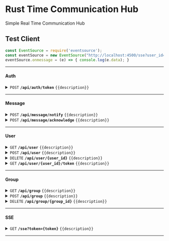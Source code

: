 # Rust Time Communication Hub

Simple Real Time Communication Hub

## Test Client

```javascript
const EventSource = require('eventsource');
const eventSource = new EventSource("http://localhost:4500/sse?user_id=ricardo");
eventSource.onmessage = (e) => { console.log(e.data); }
```


------------------------------------------------------------------------------------------

#### Auth

<details>
<summary><code>POST</code> <code><b>/api/auth/token</b></code> <code>{{description}}</code></summary>

##### Parameters

> None

##### Payload

```json
{
    "client_id": "",
    "client_secret": ""
}
```

##### Responses

> | http code     | content-type                      | response                                                            |
> |---------------|-----------------------------------|---------------------------------------------------------------------|
> | `200`         | `application/json`                | `{"access_token":"xxx","type":"bearer"}`                                |
> | `400`         | `application/json`                | `{"error":"Invalid client credentials"}`                            |

##### Example cURL

> curl -X POST -H "Content-Type: application/json" --data @post.json http://localhost:4501/api/auth/token


</details>

------------------------------------------------------------------------------------------

#### Message

<details>
<summary><code>POST</code> <code><b>/api/message/notify</b></code> <code>{{description}}</code></summary>

##### Parameters

> Empty

##### Responses

> Empty

##### Example cURL

> Empty

</details>
<details>
<summary><code>POST</code> <code><b>/api/message/acknowledge</b></code> <code>{{description}}</code></summary>

##### Parameters

> Empty

##### Responses

> Empty

##### Example cURL

> Empty

</details>

------------------------------------------------------------------------------------------

#### User

<details>
<summary><code>GET</code> <code><b>/api/user</b></code> <code>{{description}}</code></summary>

##### Parameters

> Empty

##### Responses

> Empty

##### Example cURL

> Empty

</details>
<details>
<summary><code>POST</code> <code><b>/api/user</b></code> <code>{{description}}</code></summary>

##### Parameters

> Empty

##### Responses

> Empty

##### Example cURL

> Empty

</details>
<details>
<summary><code>DELETE</code> <code><b>/api/user/{user_id}</b></code> <code>{{description}}</code></summary>

##### Parameters

> Empty

##### Responses

> Empty

##### Example cURL

> Empty

</details>
<details>
<summary><code>GET</code> <code><b>/api/user/{user_id}/token</b></code> <code>{{description}}</code></summary>

##### Parameters

> Empty

##### Responses

> Empty

##### Example cURL

> Empty

</details>

------------------------------------------------------------------------------------------

#### Group

<details>
<summary><code>GET</code> <code><b>/api/group</b></code> <code>{{description}}</code></summary>

##### Parameters

> Empty

##### Responses

> Empty

##### Example cURL

> Empty

</details>
<details>
<summary><code>POST</code> <code><b>/api/group</b></code> <code>{{description}}</code></summary>

##### Parameters

> Empty

##### Responses

> Empty

##### Example cURL

> Empty

</details>
<details>
<summary><code>DELETE</code> <code><b>/api/group/{group_id}</b></code> <code>{{description}}</code></summary>

##### Parameters

> Empty

##### Responses

> Empty

##### Example cURL

> Empty

</details>

------------------------------------------------------------------------------------------

#### SSE

<details>
<summary><code>GET</code> <code><b>/sse?token={token}</b></code> <code>{{description}}</code></summary>

##### Parameters

> | name              |  type     | data type      | description                                 |
> |-------------------|-----------|----------------|---------------------------------------------|
> | `token`           |  required | string         | The access token provided by the application|

##### Responses

> | http code     | content-type                      | response                                                            |
> |---------------|-----------------------------------|---------------------------------------------------------------------|
> | `200`         | `text/event-stream`               | Server Side Event Stream                                            |
> | `400`         | `application/json`                | `{"error": ""}`                                                     |


##### Example cURL

> curl -N http://localhost:4500/sse?token=xxx

</details>

------------------------------------------------------------------------------------------